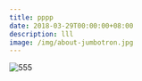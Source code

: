 ```yaml
---
title: pppp
date: 2018-03-29T00:00:00+08:00
description: lll
image: /img/about-jumbotron.jpg
---
```

![555](/img/about-shade-grown.jpg)
